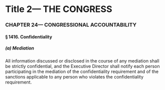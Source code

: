 
# Title 2— THE CONGRESS
### CHAPTER 24— CONGRESSIONAL ACCOUNTABILITY
#### § 1416. Confidentiality
##### (a) Mediation

All information discussed or disclosed in the course of any mediation shall be strictly confidential, and the Executive Director shall notify each person participating in the mediation of the confidentiality requirement and of the sanctions applicable to any person who violates the confidentiality requirement.
